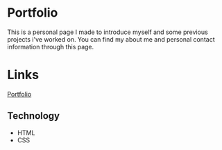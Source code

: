 # Portfolio
This is a personal page I made to introduce myself and some previous projects i've worked on. You can find my about me and personal contact information through this page.

# Links
[Portfolio](https://somreth916.github.io/portfolio_res/)

## Technology
- HTML
- CSS
